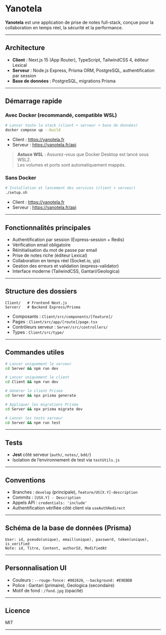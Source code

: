 # Yanotela

**Yanotela** est une application de prise de notes full-stack, conçue pour la collaboration en temps réel, la sécurité et la performance.

---

## Architecture

- **Client** : Next.js 15 (App Router), TypeScript, TailwindCSS 4, éditeur Lexical
- **Serveur** : Node.js Express, Prisma ORM, PostgreSQL, authentification par session
- **Base de données** : PostgreSQL, migrations Prisma

---

## Démarrage rapide

### Avec Docker (recommandé, compatible WSL)

```bash
# Lancer toute la stack (client + serveur + base de données)
docker compose up --build
```
- Client : https://yanotela.fr
- Serveur : https://yanotela.fr/api

> **Astuce WSL** : Assurez-vous que Docker Desktop est lancé sous WSL2.  
> Les volumes et ports sont automatiquement mappés.

### Sans Docker

```bash
# Installation et lancement des services (client + serveur)
./setup.sh
```
- Client : https://yanotela.fr
- Serveur : https://yanotela.fr/api

---

## Fonctionnalités principales

- Authentification par session (Express-session + Redis)
- Vérification email obligatoire
- Réinitialisation du mot de passe par email
- Prise de notes riche (éditeur Lexical)
- Collaboration en temps réel (Socket.io, yjs)
- Gestion des erreurs et validation (express-validator)
- Interface moderne (TailwindCSS, Gantari/Geologica)

---

## Structure des dossiers

```
Client/   # Frontend Next.js
Server/   # Backend Express/Prisma
```

- Composants : `Client/src/components/[feature]/`
- Pages : `Client/src/app/[route]/page.tsx`
- Contrôleurs serveur : `Server/src/controllers/`
- Types : `Client/src/type/`

---

## Commandes utiles

```bash
# Lancer uniquement le serveur
cd Server && npm run dev

# Lancer uniquement le client
cd Client && npm run dev

# Générer le client Prisma
cd Server && npx prisma generate

# Appliquer les migrations Prisma
cd Server && npx prisma migrate dev

# Lancer les tests serveur
cd Server && npm run test
```

---

## Tests

- **Jest** côté serveur (`auth/`, `notes/`, `bdd/`)
- Isolation de l’environnement de test via `testUtils.js`

---

## Conventions

- Branches : `develop` (principale), `feature/US[X.Y]-description`
- Commits : `[USX.Y] - Description`
- Appels API : `credentials: 'include'`
- Authentification vérifiée côté client via `useAuthRedirect`

---

## Schéma de la base de données (Prisma)

```prisma
User: id, pseudo(unique), email(unique), password, token(unique), is_verified
Note: id, Titre, Content, authorId, ModifiedAt
```

---

## Personnalisation UI

- Couleurs : `--rouge-fonce: #882626`, `--background: #E9EBDB`
- Police : Gantari (primaire), Geologica (secondaire)
- Motif de fond : `/fond.jpg` (opacité)

---

## Licence

MIT

---
